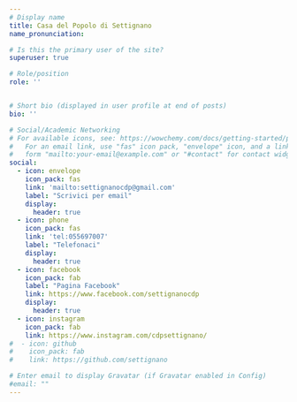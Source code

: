 ```yaml
---
# Display name
title: Casa del Popolo di Settignano
name_pronunciation: 

# Is this the primary user of the site?
superuser: true

# Role/position
role: ''


# Short bio (displayed in user profile at end of posts)
bio: ''

# Social/Academic Networking
# For available icons, see: https://wowchemy.com/docs/getting-started/page-builder/#icons
#   For an email link, use "fas" icon pack, "envelope" icon, and a link in the
#   form "mailto:your-email@example.com" or "#contact" for contact widget.
social:
  - icon: envelope
    icon_pack: fas
    link: 'mailto:settignanocdp@gmail.com'
    label: "Scrivici per email"
    display:
      header: true
  - icon: phone
    icon_pack: fas
    link: 'tel:055697007'
    label: "Telefonaci"
    display:
      header: true
  - icon: facebook
    icon_pack: fab
    label: "Pagina Facebook"
    link: https://www.facebook.com/settignanocdp
    display:
      header: true
  - icon: instagram
    icon_pack: fab
    link: https://www.instagram.com/cdpsettignano/
#  - icon: github
#    icon_pack: fab
#    link: https://github.com/settignano

# Enter email to display Gravatar (if Gravatar enabled in Config)
#email: ""
---
```


